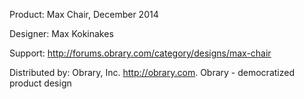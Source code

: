 Product: Max Chair, December 2014

Designer: Max Kokinakes

Support:  http://forums.obrary.com/category/designs/max-chair

Distributed by:  Obrary, Inc.  http://obrary.com.  Obrary - democratized product design